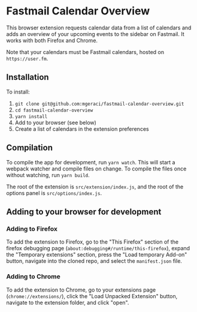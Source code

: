 # Fastmail Calendar Overview
This browser extension requests calendar data from a list of calendars and adds
an overview of your upcoming events to the sidebar on Fastmail. It works with
both Firefox and Chrome.

Note that your calendars must be Fastmail calendars, hosted on `https://user.fm`.

## Installation
To install:
1) `git clone git@github.com:mgeraci/fastmail-calendar-overview.git`
1) `cd fastmail-calendar-overview`
1) `yarn install`
1) Add to your browser (see below)
1) Create a list of calendars in the extension preferences

## Compilation
To compile the app for development, run `yarn watch`. This will start a webpack
watcher and compile files on change. To compile the files once without watching,
run `yarn build`.

The root of the extension is `src/extension/index.js`, and the root of the
options panel is `src/options/index.js`.

## Adding to your browser for development

### Adding to Firefox
To add the extension to Firefox, go to the "This Firefox" section of the
firefox debugging page (`about:debugging#/runtime/this-firefox`), expand the
"Temporary extensions" section, press the "Load temporary Add-on" button,
navigate into the cloned repo, and select the `manifest.json` file.

### Adding to Chrome
To add the extension to Chrome, go to your extensions page (`chrome://extensions/`),
click the "Load Unpacked Extension" button, navigate to the extension folder,
and click "open".
